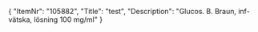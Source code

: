 {
  "ItemNr": "105882",
  "Title": "test",
  "Description": "Glucos. B. Braun, inf-vätska, lösning 100 mg/ml"
}